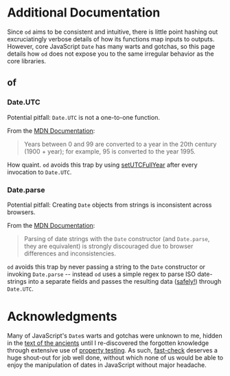 # Additional Documentation

Since `od` aims to be consistent and intuitive, there is little point
hashing out excruciatingly verbose details of how its functions map
inputs to outputs. However, core JavaScript `Date` has many warts and
gotchas, so this page details how `od` does not expose you to the same
irregular behavior as the core libraries.

## of

### Date.UTC

Potential pitfall: `Date.UTC` is not a one-to-one function.

From the [MDN Documentation](https://developer.mozilla.org/en-US/docs/Web/JavaScript/Reference/Global_Objects/Date/UTC#Description):

> Years between 0 and 99 are converted to a year in the 20th century
> (1900 + year); for example, 95 is converted to the year 1995.

How quaint. `od` avoids this trap by using [setUTCFullYear] after
every invocation to `Date.UTC`.

[setUTCFullYear]: https://developer.mozilla.org/en-US/docs/Web/JavaScript/Reference/Global_Objects/Date/setUTCFullYear

### Date.parse

Potential pitfall: Creating `Date` objects from strings is
inconsistent across browsers.

From the [MDN Documentation](https://developer.mozilla.org/en-US/docs/Web/JavaScript/Reference/Global_Objects/Date#Examples):

> Parsing of date strings with the `Date` constructor (and
> `Date.parse`, they are equivalent) is strongly discouraged due to
> browser differences and inconsistencies.

`od` avoids this trap by never passing a string to the `Date`
constructor or invoking `Date.parse` -- instead `od` uses a simple
regex to parse ISO date-strings into a separate fields and passes
the resulting data ([safely!]) through `Date.UTC`.

[safely!]: #Date.UTC

# Acknowledgments

Many of JavaScript's `Date`s warts and gotchas were unknown to me,
hidden in the [text of the ancients] until I re-discovered the
forgotten knowledge through extensive use of [property testing]. As
such, [fast-check] deserves a huge shout-out for job well done,
without which none of us would be able to enjoy the manipulation of
dates in JavaScript without major headache.

[text of the ancients]: http://www.ecma-international.org/ecma-262/5.1/
[property testing]: https://en.wikipedia.org/wiki/Property_testing
[fast-check]: https://github.com/dubzzz/fast-check

<!--  LocalWords:  MDN -->
